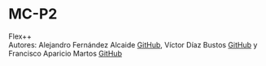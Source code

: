 # MC-P2
Flex++\
Autores: Alejandro Fernández Alcaide [GitHub](https://github.com/AlejandroFrndz), Víctor Díaz Bustos [GitHub](https://github.com/victordiazb00) y Francisco Aparicio Martos [GitHub](https://github.com/pacoapm)
